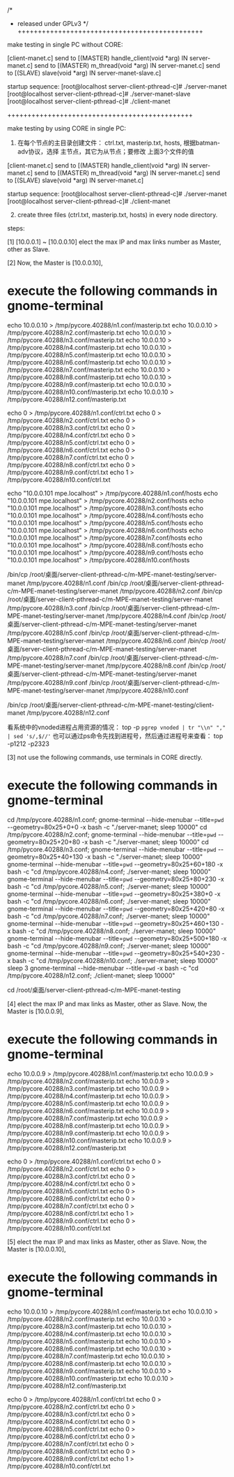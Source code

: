 /*
* released under GPLv3
*/
++++++++++++++++++++++++++++++++++++++++++++++

make testing in single PC without CORE:

[client-manet.c] send to
[(MASTER) handle_client(void *arg) IN server-manet.c] send to
[(MASTER) m_thread(void *arg) IN server-manet.c] send to
[(SLAVE) slave(void *arg) IN server-manet-slave.c]

startup sequence:
[root@localhost server-client-pthread-c]# ./server-manet
[root@localhost server-client-pthread-c]# ./server-manet-slave
[root@localhost server-client-pthread-c]# ./client-manet

++++++++++++++++++++++++++++++++++++++++++++++

make testing by using CORE in single PC:

1. 	在每个节点的主目录创建文件： ctrl.txt, masterip.txt, hosts, 
	根据batman-adv协议，选择 主节点，其它为从节点；要修改 上面3个文件的值

[client-manet.c] send to
[(MASTER) handle_client(void *arg) IN server-manet.c] send to
[(MASTER) m_thread(void *arg) IN server-manet.c] send to
[(SLAVE) slave(void *arg) IN server-manet.c]

startup sequence:
[root@localhost server-client-pthread-c]# ./server-manet
[root@localhost server-client-pthread-c]# ./client-manet

2.  create three files (ctrl.txt, masterip.txt, hosts) in every node directory.

steps:

[1]
[10.0.0.1] ~ [10.0.0.10]
elect the max IP and max links number as Master, other as Slave.

[2]
Now, the Master is [10.0.0.10],
# execute the following commands in gnome-terminal
echo 10.0.0.10 > /tmp/pycore.40288/n1.conf/masterip.txt
echo 10.0.0.10 > /tmp/pycore.40288/n2.conf/masterip.txt
echo 10.0.0.10 > /tmp/pycore.40288/n3.conf/masterip.txt
echo 10.0.0.10 > /tmp/pycore.40288/n4.conf/masterip.txt
echo 10.0.0.10 > /tmp/pycore.40288/n5.conf/masterip.txt
echo 10.0.0.10 > /tmp/pycore.40288/n6.conf/masterip.txt
echo 10.0.0.10 > /tmp/pycore.40288/n7.conf/masterip.txt
echo 10.0.0.10 > /tmp/pycore.40288/n8.conf/masterip.txt
echo 10.0.0.10 > /tmp/pycore.40288/n9.conf/masterip.txt
echo 10.0.0.10 > /tmp/pycore.40288/n10.conf/masterip.txt
echo 10.0.0.10 > /tmp/pycore.40288/n12.conf/masterip.txt

echo 0 > /tmp/pycore.40288/n1.conf/ctrl.txt
echo 0 > /tmp/pycore.40288/n2.conf/ctrl.txt
echo 0 > /tmp/pycore.40288/n3.conf/ctrl.txt
echo 0 > /tmp/pycore.40288/n4.conf/ctrl.txt
echo 0 > /tmp/pycore.40288/n5.conf/ctrl.txt
echo 0 > /tmp/pycore.40288/n6.conf/ctrl.txt
echo 0 > /tmp/pycore.40288/n7.conf/ctrl.txt
echo 0 > /tmp/pycore.40288/n8.conf/ctrl.txt
echo 0 > /tmp/pycore.40288/n9.conf/ctrl.txt
echo 1 > /tmp/pycore.40288/n10.conf/ctrl.txt

echo "10.0.0.101   mpe.localhost" > /tmp/pycore.40288/n1.conf/hosts
echo "10.0.0.101   mpe.localhost" > /tmp/pycore.40288/n2.conf/hosts
echo "10.0.0.101   mpe.localhost" > /tmp/pycore.40288/n3.conf/hosts
echo "10.0.0.101   mpe.localhost" > /tmp/pycore.40288/n4.conf/hosts
echo "10.0.0.101   mpe.localhost" > /tmp/pycore.40288/n5.conf/hosts
echo "10.0.0.101   mpe.localhost" > /tmp/pycore.40288/n6.conf/hosts
echo "10.0.0.101   mpe.localhost" > /tmp/pycore.40288/n7.conf/hosts
echo "10.0.0.101   mpe.localhost" > /tmp/pycore.40288/n8.conf/hosts
echo "10.0.0.101   mpe.localhost" > /tmp/pycore.40288/n9.conf/hosts
echo "10.0.0.101   mpe.localhost" > /tmp/pycore.40288/n10.conf/hosts

/bin/cp /root/桌面/server-client-pthread-c/m-MPE-manet-testing/server-manet /tmp/pycore.40288/n1.conf
/bin/cp /root/桌面/server-client-pthread-c/m-MPE-manet-testing/server-manet /tmp/pycore.40288/n2.conf
/bin/cp /root/桌面/server-client-pthread-c/m-MPE-manet-testing/server-manet /tmp/pycore.40288/n3.conf
/bin/cp /root/桌面/server-client-pthread-c/m-MPE-manet-testing/server-manet /tmp/pycore.40288/n4.conf
/bin/cp /root/桌面/server-client-pthread-c/m-MPE-manet-testing/server-manet /tmp/pycore.40288/n5.conf
/bin/cp /root/桌面/server-client-pthread-c/m-MPE-manet-testing/server-manet /tmp/pycore.40288/n6.conf
/bin/cp /root/桌面/server-client-pthread-c/m-MPE-manet-testing/server-manet /tmp/pycore.40288/n7.conf
/bin/cp /root/桌面/server-client-pthread-c/m-MPE-manet-testing/server-manet /tmp/pycore.40288/n8.conf
/bin/cp /root/桌面/server-client-pthread-c/m-MPE-manet-testing/server-manet /tmp/pycore.40288/n9.conf
/bin/cp /root/桌面/server-client-pthread-c/m-MPE-manet-testing/server-manet /tmp/pycore.40288/n10.conf

/bin/cp /root/桌面/server-client-pthread-c/m-MPE-manet-testing/client-manet /tmp/pycore.40288/n12.conf

看系统中的vnoded进程占用资源的情况：
top -p `pgrep vnoded | tr "\\n" "," | sed 's/,$//'`
也可以通过ps命令先找到进程号，然后通过进程号来查看：
top -p1212 -p2323

[3] not use the following commands, use terminals in CORE directly.
# execute the following commands in gnome-terminal
cd /tmp/pycore.40288/n1.conf; gnome-terminal --hide-menubar --title=`pwd` --geometry=80x25+0+0 -x bash -c "./server-manet; sleep 10000"
cd /tmp/pycore.40288/n2.conf; gnome-terminal --hide-menubar --title=`pwd` --geometry=80x25+20+80 -x bash -c "./server-manet; sleep 10000"
cd /tmp/pycore.40288/n3.conf; gnome-terminal --hide-menubar --title=`pwd` --geometry=80x25+40+130 -x bash -c "./server-manet; sleep 10000"
gnome-terminal --hide-menubar --title=`pwd` --geometry=80x25+60+180 -x bash -c "cd /tmp/pycore.40288/n4.conf; ./server-manet; sleep 10000"
gnome-terminal --hide-menubar --title=`pwd` --geometry=80x25+80+230 -x bash -c "cd /tmp/pycore.40288/n5.conf; ./server-manet; sleep 10000"
gnome-terminal --hide-menubar --title=`pwd` --geometry=80x25+380+0 -x bash -c "cd /tmp/pycore.40288/n6.conf; ./server-manet; sleep 10000"
gnome-terminal --hide-menubar --title=`pwd` --geometry=80x25+420+80 -x bash -c "cd /tmp/pycore.40288/n7.conf; ./server-manet; sleep 10000"
gnome-terminal --hide-menubar --title=`pwd` --geometry=80x25+460+130 -x bash -c "cd /tmp/pycore.40288/n8.conf; ./server-manet; sleep 10000"
gnome-terminal --hide-menubar --title=`pwd` --geometry=80x25+500+180 -x bash -c "cd /tmp/pycore.40288/n9.conf; ./server-manet; sleep 10000"
gnome-terminal --hide-menubar --title=`pwd` --geometry=80x25+540+230 -x bash -c "cd /tmp/pycore.40288/n10.conf; ./server-manet; sleep 10000"
sleep 3
gnome-terminal --hide-menubar --title=`pwd` -x bash -c "cd /tmp/pycore.40288/n12.conf; ./client-manet; sleep 10000"

cd /root/桌面/server-client-pthread-c/m-MPE-manet-testing

[4]
elect the max IP and max links as Master, other as Slave.
Now, the Master is [10.0.0.9],
# execute the following commands in gnome-terminal
echo 10.0.0.9 > /tmp/pycore.40288/n1.conf/masterip.txt
echo 10.0.0.9 > /tmp/pycore.40288/n2.conf/masterip.txt
echo 10.0.0.9 > /tmp/pycore.40288/n3.conf/masterip.txt
echo 10.0.0.9 > /tmp/pycore.40288/n4.conf/masterip.txt
echo 10.0.0.9 > /tmp/pycore.40288/n5.conf/masterip.txt
echo 10.0.0.9 > /tmp/pycore.40288/n6.conf/masterip.txt
echo 10.0.0.9 > /tmp/pycore.40288/n7.conf/masterip.txt
echo 10.0.0.9 > /tmp/pycore.40288/n8.conf/masterip.txt
echo 10.0.0.9 > /tmp/pycore.40288/n9.conf/masterip.txt
echo 10.0.0.9 > /tmp/pycore.40288/n10.conf/masterip.txt
echo 10.0.0.9 > /tmp/pycore.40288/n12.conf/masterip.txt

echo 0 > /tmp/pycore.40288/n1.conf/ctrl.txt
echo 0 > /tmp/pycore.40288/n2.conf/ctrl.txt
echo 0 > /tmp/pycore.40288/n3.conf/ctrl.txt
echo 0 > /tmp/pycore.40288/n4.conf/ctrl.txt
echo 0 > /tmp/pycore.40288/n5.conf/ctrl.txt
echo 0 > /tmp/pycore.40288/n6.conf/ctrl.txt
echo 0 > /tmp/pycore.40288/n7.conf/ctrl.txt
echo 0 > /tmp/pycore.40288/n8.conf/ctrl.txt
echo 1 > /tmp/pycore.40288/n9.conf/ctrl.txt
echo 0 > /tmp/pycore.40288/n10.conf/ctrl.txt

[5]
elect the max IP and max links as Master, other as Slave.
Now, the Master is [10.0.0.10],
# execute the following commands in gnome-terminal
echo 10.0.0.10 > /tmp/pycore.40288/n1.conf/masterip.txt
echo 10.0.0.10 > /tmp/pycore.40288/n2.conf/masterip.txt
echo 10.0.0.10 > /tmp/pycore.40288/n3.conf/masterip.txt
echo 10.0.0.10 > /tmp/pycore.40288/n4.conf/masterip.txt
echo 10.0.0.10 > /tmp/pycore.40288/n5.conf/masterip.txt
echo 10.0.0.10 > /tmp/pycore.40288/n6.conf/masterip.txt
echo 10.0.0.10 > /tmp/pycore.40288/n7.conf/masterip.txt
echo 10.0.0.10 > /tmp/pycore.40288/n8.conf/masterip.txt
echo 10.0.0.10 > /tmp/pycore.40288/n9.conf/masterip.txt
echo 10.0.0.10 > /tmp/pycore.40288/n10.conf/masterip.txt
echo 10.0.0.10 > /tmp/pycore.40288/n12.conf/masterip.txt

echo 0 > /tmp/pycore.40288/n1.conf/ctrl.txt
echo 0 > /tmp/pycore.40288/n2.conf/ctrl.txt
echo 0 > /tmp/pycore.40288/n3.conf/ctrl.txt
echo 0 > /tmp/pycore.40288/n4.conf/ctrl.txt
echo 0 > /tmp/pycore.40288/n5.conf/ctrl.txt
echo 0 > /tmp/pycore.40288/n6.conf/ctrl.txt
echo 0 > /tmp/pycore.40288/n7.conf/ctrl.txt
echo 0 > /tmp/pycore.40288/n8.conf/ctrl.txt
echo 0 > /tmp/pycore.40288/n9.conf/ctrl.txt
echo 1 > /tmp/pycore.40288/n10.conf/ctrl.txt

